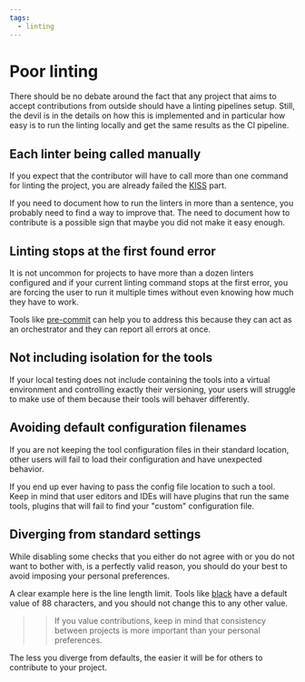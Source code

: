 ```yaml
---
tags:
  - linting
---
```


# Poor linting

There should be no debate around the fact that any project that aims to accept
contributions from outside should have a linting pipelines setup. Still, the
devil is in the details on how this is implemented and in particular how easy is
to run the linting locally and get the same results as the CI pipeline.

## Each linter being called manually

If you expect that the contributor will have to call more than one command for
linting the project, you are already failed the [KISS](../../principles/kiss)
part.

If you need to document how to run the linters in more than a sentence, you
probably need to find a way to improve that. The need to document how to
contribute is a possible sign that maybe you did not make it easy enough.

## Linting stops at the first found error

It is not uncommon for projects to have more than a dozen linters configured and
if your current linting command stops at the first error, you are forcing the
user to run it multiple times without even knowing how much they have to work.

Tools like [pre-commit](https://pre-commit.com/) can help you to address this
because they can act as an orchestrator and they can report all errors at once.

## Not including isolation for the tools

If your local testing does not include containing the tools into a virtual
environment and controlling exactly their versioning, your users will struggle
to make use of them because their tools will behaver differently.

## Avoiding default configuration filenames

If you are not keeping the tool configuration files in their standard location,
other users will fail to load their configuration and have unexpected behavior.

If you end up ever having to pass the config file location to such a tool. Keep
in mind that user editors and IDEs will have plugins that run the same tools,
plugins that will fail to find your "custom" configuration file.

## Diverging from standard settings

While disabling some checks that you either do not agree with or you do not want
to bother with, is a perfectly valid reason, you should do your best to avoid
imposing your personal preferences.

A clear example here is the line length limit. Tools like [black][1] have a
default value of 88 characters, and you should not change this to any other
value.

> > If you value contributions, keep in mind that consistency between projects
> > is more important than your personal preferences.

The less you diverge from defaults, the easier it will be for others to
contribute to your project.

[1]:
  https://black.readthedocs.io/en/stable/the_black_code_style.html#line-length
